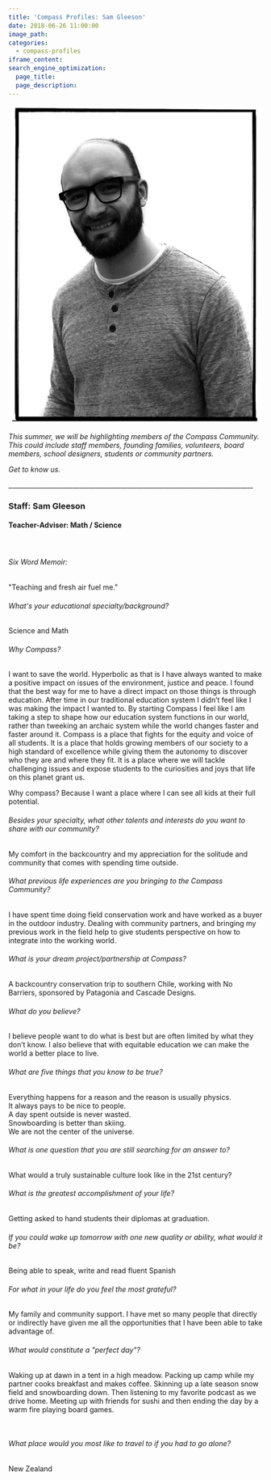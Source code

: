 ```yaml
---
title: 'Compass Profiles: Sam Gleeson'
date: 2018-06-26 11:00:00
image_path:
categories:
  - compass-profiles
iframe_content:
search_engine_optimization:
  page_title:
  page_description:
---
```


![](/assets/images/sam.jpg)

*This summer, we will be highlighting members of the Compass Community.  This could include staff members, founding families, volunteers, board members, school designers, students or community partners.*

*Get to know us.*

\_\_\_\_\_\_\_\_\_\_\_\_\_\_\_\_\_\_\_\_\_\_\_\_\_\_\_\_\_\_\_\_\_\_\_\_\_\_\_\_\_\_\_\_\_\_\_\_\_\_\_\_\_\_\_\_\_\_\_\_\_\_\_\_\_\_\_\_\_\_\_\_\_\_\_\_

### Staff: Sam Gleeson

#### **Teacher-Adviser: Math / Science**

####  

###### Six Word Memoir: 

"Teaching and fresh air fuel me."

###### What's your educational specialty/background?

Science and Math

###### Why Compass?

I want to save the world. Hyperbolic as that is I have always wanted to make a positive impact on issues of the environment, justice and peace. I found that the best way for me to have a direct impact on those things is through education. After time in our traditional education system I didn’t feel like I was making the impact I wanted to. By starting Compass I feel like I am taking a step to shape how our education system functions in our world, rather than tweeking an archaic system while the world changes faster and faster around it. Compass is a place that fights for the equity and voice of all students. It is a place that holds growing members of our society to a high standard of excellence while giving them the autonomy to discover who they are and where they fit. It is a place where we will tackle challenging issues and expose students to the curiosities and joys that life on this planet grant us.

Why compass? Because I want a place where I can see all kids at their full potential.

###### Besides your specialty, what other talents and interests do you want to share with our community?

My comfort in the backcountry and my appreciation for the solitude and community that comes with spending time outside.

###### What previous life experiences are you bringing to the Compass Community?

I have spent time doing field conservation work and have worked as a buyer in the outdoor industry. Dealing with community partners, and bringing my previous work in the field help to give students perspective on how to integrate into the working world.

###### What is your dream project/partnership at Compass?

A backcountry conservation trip to southern Chile, working with No Barriers, sponsored by Patagonia and Cascade Designs.

###### What do you believe?

I believe people want to do what is best but are often limited by what they don’t know. I also believe that with equitable education we can make the world a better place to live.

###### What are five things that you know to be true?

Everything happens for a reason and the reason is usually physics.<br>It always pays to be nice to people.<br>A day spent outside is never wasted.<br>Snowboarding is better than skiing.<br>We are not the center of the universe.

###### What is one question that you are still searching for an answer to?

What would a truly sustainable culture look like in the 21st century?

###### What is the greatest accomplishment of your life?

Getting asked to hand students their diplomas at graduation.

###### If you could wake up tomorrow with one new quality or ability, what would it be?

##### #

Being able to speak, write and read fluent Spanish

###### For what in your life do you feel the most grateful?

My family and community support. I have met so many people that directly or indirectly have given me all the opportunities that I have been able to take advantage of.

###### What would constitute a "perfect day"?

##### #

Waking up at dawn in a tent in a high meadow. Packing up camp while my partner cooks breakfast and makes coffee. Skinning up a late season snow field and snowboarding down. Then listening to my favorite podcast as we drive home. Meeting up with friends for sushi and then ending the day by a warm fire playing board games.

 

###### What place would you most like to travel to if you had to go alone?

New Zealand

######  

##### #